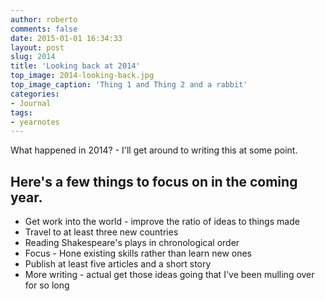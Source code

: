 ```yaml
---
author: roberto
comments: false
date: 2015-01-01 16:34:33
layout: post
slug: 2014
title: 'Looking back at 2014'
top_image: 2014-looking-back.jpg
top_image_caption: 'Thing 1 and Thing 2 and a rabbit'
categories:
- Journal
tags:
- yearnotes
---
```

What happened in 2014? - I'll get around to writing this at some point.

## Here's a few things to focus on in the coming year. 

* Get work into the world - improve the ratio of ideas to things made
* Travel to at least three new countries
* Reading Shakespeare's plays in chronological order
* Focus - Hone existing skills rather than learn new ones
* Publish at least five articles and a short story
* More writing - actual get those ideas going that I've been mulling over for so long

